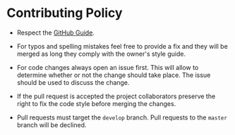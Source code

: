 # Contributing Policy

- Respect the [GitHub Guide](https://guides.github.com/activities/contributing-to-open-source/).

- For typos and spelling mistakes feel free to provide a fix and they will be merged as long they comply with the owner's style guide.
- For code changes always open an issue first. This will allow to determine whether or not the change should take place. The issue should be used to discuss the change.

- If the pull request is accepted the project collaborators preserve the right to fix the code style before merging the changes.

- Pull requests must target the `develop` branch. Pull requests to the `master` branch will be declined.
